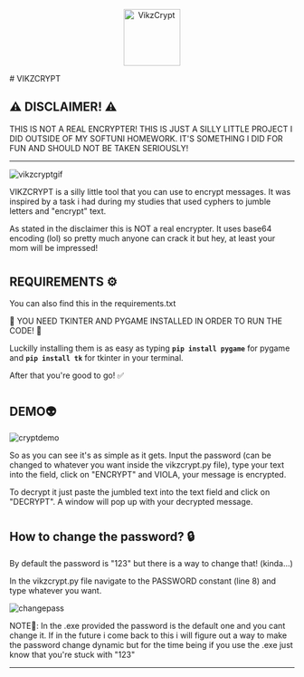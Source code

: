 <p align="center">
 <img width="100px" src="https://github.com/vnnikolov30/vikzcrypt/assets/122814861/fc81a30f-292d-4447-b084-a0f89cd43cde" align="center" alt="VikzCrypt" />
</p>
 # VIKZCRYPT

## ⚠️ DISCLAIMER! ⚠️ 
THIS IS NOT A REAL ENCRYPTER! THIS IS JUST A SILLY LITTLE PROJECT I DID OUTSIDE OF MY SOFTUNI HOMEWORK. IT'S SOMETHING I DID FOR FUN AND SHOULD NOT BE TAKEN SERIOUSLY!

---

![vikzcryptgif](https://github.com/vnnikolov30/vikzcrypt/assets/122814861/57cbb909-fd29-4714-8ec6-bc851cfba274)

VIKZCRYPT is a silly little tool that you can use to encrypt messages. It was inspired by a task i had during my studies that used cyphers to jumble letters and "encrypt" text.

As stated in the disclaimer this is NOT a real encrypter. It uses base64 encoding (lol) so pretty much anyone can crack it but hey, at least your mom will be impressed!

#

## REQUIREMENTS ⚙️
You can also find this in the requirements.txt

🔴 YOU NEED TKINTER AND PYGAME INSTALLED IN ORDER TO RUN THE CODE! 🔴

Luckilly installing them is as easy as typing **`pip install pygame`** for pygame and **`pip install tk`** for tkinter in your terminal.

After that you're good to go! ✅

#

## DEMO👽

![cryptdemo](https://github.com/vnnikolov30/vikzcrypt/assets/122814861/8223faec-826b-4901-9f09-c30f411e4cd5)

So as you can see it's as simple as it gets. Input the password (can be changed to whatever you want inside the vikzcrypt.py file), type your text into the field, click on "ENCRYPT" and VIOLA, your message is encrypted. 

To decrypt it just paste the jumbled text into the text field and click on "DECRYPT". A window will pop up with your decrypted message.

#

## How to change the password? 🔒
By default the password is "123" but there is a way to change that! (kinda...)

In the vikzcrypt.py file navigate to the PASSWORD constant (line 8) and type whatever you want.

![changepass](https://github.com/vnnikolov30/vikzcrypt/assets/122814861/3a00fd3b-3784-4984-ac61-7796a6477a7d)

NOTE🔴: 
In the .exe provided the password is the default one and you cant change it. If in the future i come back to this i will figure out a way to make the password change dynamic but for the time being if you use the .exe just know that you're stuck with "123"

---
